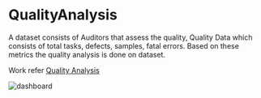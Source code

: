 # QualityAnalysis

A dataset consists of Auditors that assess the quality, Quality Data which consists of total tasks, defects, samples, fatal errors.
Based on these metrics the quality analysis is done on dataset.


Work refer [Quality Analysis](https://app.powerbi.com/groups/me/reports/226be963-7abc-48a9-a765-a9a55bf1dca9/ReportSection)


![dashboard](https://user-images.githubusercontent.com/40695609/143679287-f1412a81-d3a9-462c-ba59-0af731ee6125.png)
